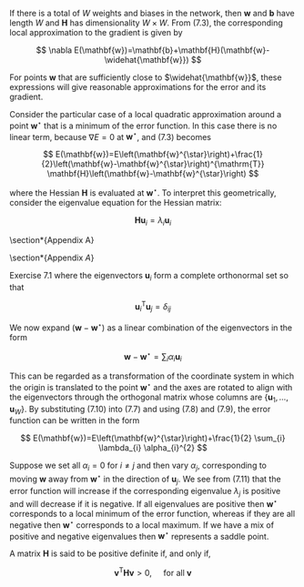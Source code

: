 If there is a total of $W$ weights and biases in the network, then $\mathbf{w}$ and $\mathbf{b}$ have length $W$ and $\mathbf{H}$ has dimensionality $W \times W$. From (7.3), the corresponding local approximation to the gradient is given by

$$
\nabla E(\mathbf{w})=\mathbf{b}+\mathbf{H}(\mathbf{w}-\widehat{\mathbf{w}})
$$

For points $\mathbf{w}$ that are sufficiently close to $\widehat{\mathbf{w}}$, these expressions will give reasonable approximations for the error and its gradient.

Consider the particular case of a local quadratic approximation around a point $\mathbf{w}^{\star}$ that is a minimum of the error function. In this case there is no linear term, because $\nabla E=0$ at $\mathbf{w}^{\star}$, and $(7.3)$ becomes

$$
E(\mathbf{w})=E\left(\mathbf{w}^{\star}\right)+\frac{1}{2}\left(\mathbf{w}-\mathbf{w}^{\star}\right)^{\mathrm{T}} \mathbf{H}\left(\mathbf{w}-\mathbf{w}^{\star}\right)
$$

where the Hessian $\mathbf{H}$ is evaluated at $\mathbf{w}^{\star}$. To interpret this geometrically, consider the eigenvalue equation for the Hessian matrix:

$$
\mathbf{H} \mathbf{u}_{i}=\lambda_{i} \mathbf{u}_{i}
$$

\section*{Appendix A}

\section*{Appendix $A$}

Exercise 7.1 where the eigenvectors $\mathbf{u}_{i}$ form a complete orthonormal set so that

$$
\mathbf{u}_{i}^{\mathrm{T}} \mathbf{u}_{j}=\delta_{i j}
$$

We now expand $\left(\mathbf{w}-\mathbf{w}^{\star}\right)$ as a linear combination of the eigenvectors in the form

$$
\mathbf{w}-\mathbf{w}^{\star}=\sum_{i} \alpha_{i} \mathbf{u}_{i}
$$

This can be regarded as a transformation of the coordinate system in which the origin is translated to the point $\mathbf{w}^{\star}$ and the axes are rotated to align with the eigenvectors through the orthogonal matrix whose columns are $\left\{\mathbf{u}_{1}, \ldots, \mathbf{u}_{W}\right\}$. By substituting (7.10) into (7.7) and using (7.8) and (7.9), the error function can be written in the form

$$
E(\mathbf{w})=E\left(\mathbf{w}^{\star}\right)+\frac{1}{2} \sum_{i} \lambda_{i} \alpha_{i}^{2}
$$

Suppose we set all $\alpha_{i}=0$ for $i \neq j$ and then vary $\alpha_{j}$, corresponding to moving $\mathbf{w}$ away from $\mathbf{w}^{\star}$ in the direction of $\mathbf{u}_{j}$. We see from (7.11) that the error function will increase if the corresponding eigenvalue $\lambda_{j}$ is positive and will decrease if it is negative. If all eigenvalues are positive then $\mathbf{w}^{\star}$ corresponds to a local minimum of the error function, whereas if they are all negative then $\mathbf{w}^{\star}$ corresponds to a local maximum. If we have a mix of positive and negative eigenvalues then $\mathbf{w}^{\star}$ represents a saddle point.

A matrix $\mathbf{H}$ is said to be positive definite if, and only if,

$$
\mathbf{v}^{\mathrm{T}} \mathbf{H} \mathbf{v}>0, \quad \text { for all } \mathbf{v}
$$